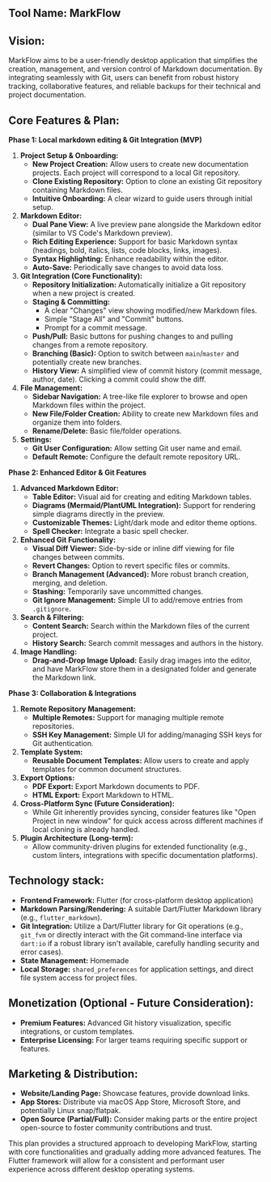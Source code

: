## Tool Name: MarkFlow

## Vision:

MarkFlow aims to be a user-friendly desktop application that simplifies the creation, management, and version control of Markdown documentation. By integrating seamlessly with Git, users can benefit from robust history tracking, collaborative features, and reliable backups for their technical and project documentation.

## Core Features & Plan:

**Phase 1: Local markdown editing & Git Integration (MVP)**

1.  **Project Setup & Onboarding:**
    * **New Project Creation:** Allow users to create new documentation projects. Each project will correspond to a local Git repository.
    * **Clone Existing Repository:** Option to clone an existing Git repository containing Markdown files.
    * **Intuitive Onboarding:** A clear wizard to guide users through initial setup.
2.  **Markdown Editor:**
    * **Dual Pane View:** A live preview pane alongside the Markdown editor (similar to VS Code's Markdown preview).
    * **Rich Editing Experience:** Support for basic Markdown syntax (headings, bold, italics, lists, code blocks, links, images).
    * **Syntax Highlighting:** Enhance readability within the editor.
    * **Auto-Save:** Periodically save changes to avoid data loss.
3.  **Git Integration (Core Functionality):**
    * **Repository Initialization:** Automatically initialize a Git repository when a new project is created.
    * **Staging & Committing:**
        * A clear "Changes" view showing modified/new Markdown files.
        * Simple "Stage All" and "Commit" buttons.
        * Prompt for a commit message.
    * **Push/Pull:** Basic buttons for pushing changes to and pulling changes from a remote repository.
    * **Branching (Basic):** Option to switch between `main`/`master` and potentially create new branches.
    * **History View:** A simplified view of commit history (commit message, author, date). Clicking a commit could show the diff.
4.  **File Management:**
    * **Sidebar Navigation:** A tree-like file explorer to browse and open Markdown files within the project.
    * **New File/Folder Creation:** Ability to create new Markdown files and organize them into folders.
    * **Rename/Delete:** Basic file/folder operations.
5.  **Settings:**
    * **Git User Configuration:** Allow setting Git user name and email.
    * **Default Remote:** Configure the default remote repository URL.

**Phase 2: Enhanced Editor & Git Features**

1.  **Advanced Markdown Editor:**
    * **Table Editor:** Visual aid for creating and editing Markdown tables.
    * **Diagrams (Mermaid/PlantUML Integration):** Support for rendering simple diagrams directly in the preview.
    * **Customizable Themes:** Light/dark mode and editor theme options.
    * **Spell Checker:** Integrate a basic spell checker.
2.  **Enhanced Git Functionality:**
    * **Visual Diff Viewer:** Side-by-side or inline diff viewing for file changes between commits.
    * **Revert Changes:** Option to revert specific files or commits.
    * **Branch Management (Advanced):** More robust branch creation, merging, and deletion.
    * **Stashing:** Temporarily save uncommitted changes.
    * **Git Ignore Management:** Simple UI to add/remove entries from `.gitignore`.
3.  **Search & Filtering:**
    * **Content Search:** Search within the Markdown files of the current project.
    * **History Search:** Search commit messages and authors in the history.
4.  **Image Handling:**
    * **Drag-and-Drop Image Upload:** Easily drag images into the editor, and have MarkFlow store them in a designated folder and generate the Markdown link.

**Phase 3: Collaboration & Integrations**

1.  **Remote Repository Management:**
    * **Multiple Remotes:** Support for managing multiple remote repositories.
    * **SSH Key Management:** Simple UI for adding/managing SSH keys for Git authentication.
2.  **Template System:**
    * **Reusable Document Templates:** Allow users to create and apply templates for common document structures.
3.  **Export Options:**
    * **PDF Export:** Export Markdown documents to PDF.
    * **HTML Export:** Export Markdown to HTML.
4.  **Cross-Platform Sync (Future Consideration):**
    * While Git inherently provides syncing, consider features like "Open Project in new window" for quick access across different machines if local cloning is already handled.
5.  **Plugin Architecture (Long-term):**
    * Allow community-driven plugins for extended functionality (e.g., custom linters, integrations with specific documentation platforms).

## Technology stack:

* **Frontend Framework:** Flutter (for cross-platform desktop application)
* **Markdown Parsing/Rendering:** A suitable Dart/Flutter Markdown library (e.g., `flutter_markdown`).
* **Git Integration:** Utilize a Dart/Flutter library for Git operations (e.g., `git_fvm` or directly interact with the Git command-line interface via `dart:io` if a robust library isn't available, carefully handling security and error cases).
* **State Management:** Homemade
* **Local Storage:** `shared_preferences` for application settings, and direct file system access for project files.

## Monetization (Optional - Future Consideration):

* **Premium Features:** Advanced Git history visualization, specific integrations, or custom templates.
* **Enterprise Licensing:** For larger teams requiring specific support or features.

## Marketing & Distribution:

* **Website/Landing Page:** Showcase features, provide download links.
* **App Stores:** Distribute via macOS App Store, Microsoft Store, and potentially Linux snap/flatpak.
* **Open Source (Partial/Full):** Consider making parts or the entire project open-source to foster community contributions and trust.

This plan provides a structured approach to developing MarkFlow, starting with core functionalities and gradually adding more advanced features. The Flutter framework will allow for a consistent and performant user experience across different desktop operating systems.